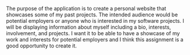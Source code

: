The purpose of the application is to create a personal website that showcases some of my past projects. The intended audience would be potential employers or anyone who is interested in my software projects. I will be displaying information about myself including a bio, interests, involvement, and projects. I want it to be able to have a showcase of my work and interests for potential employers and I think this assignment is a good opportunity to create it.
